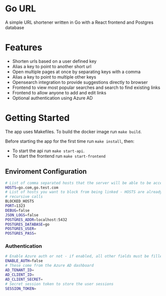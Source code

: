 # Go URL

A simple URL shortener written in Go with a React frontend and Postgres database

# Features

- Shorten urls based on a user defined key
- Alias a key to point to another short url
- Open multiple pages at once by separating keys with a comma
- Alias a key to point to multiple other keys
- Opensearch integration to provide suggestions directly to browser
- Frontend to view most popular searches and search to find existing links
- Frontend to allow anyone to add and edit links
- Optional authentication using Azure AD

# Getting Started

The app uses Makefiles. To build the docker image run `make build`.

Before starting the app for the first time run `make install`, then:
- To start the api run `make start-api`.
- To start the frontend run `make start-frontend`


## Enviroment Configuration

```bash
# List of comma separated hosts that the server will be able to be access from
HOSTS=go.com,go.test.com
# List of hosts you want to block from being linked - HOSTS are already included to stop
# recursive calls
BLOCKED_HOSTS
PORT=1323
DEBUG=false
JSON_LOGS=false
POSTGRES_ADDR=localhost:5432
POSTGRES_DATABASE=go
POSTGRES_USER=
POSTGRES_PASS=
```

### Authentication
```bash
# Enable Azure auth or not - if enabled, all other fields must be filled in
ENABLE_AUTH=false
# These come from the Azure AD dashboard
AD_TENANT_ID=
AD_CLIENT_ID=
AD_CLIENT_SECRET=
# Secret session token to store the user sessions
SESSION_TOKEN=
```
